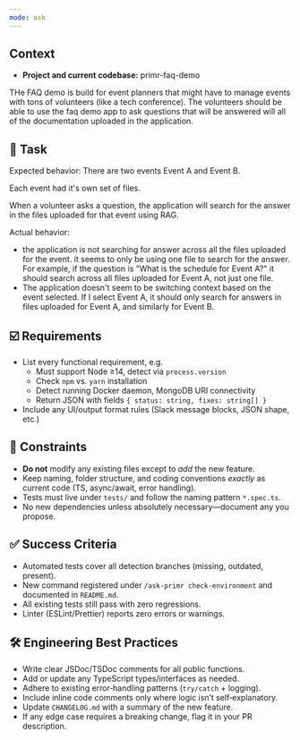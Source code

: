 ```yaml
---
mode: ask
---
```

## Context
- **Project and current codebase:** primr-faq-demo

THe FAQ demo is build for event planners that might have to manage events with tons of volunteers (like a tech conference). The volunteers should be able to use the faq demo app to ask questions that will be answered will all of the documentation uploaded in the application.

## 🎯 Task
Expected behavior:
There are two events Event A and Event B.

Each event had it's own set of files.

When a volunteer asks a question, the application will search for the answer in the files uploaded for that event using RAG.

Actual behavior:
- the application is not searching for answer across all the files uploaded for the event. it seems to only be using one file to search for the answer. For example, if the question is "What is the schedule for Event A?" it should search across all files uploaded for Event A, not just one file.
- The application doesn't seem to be switching context based on the event selected. If I select Event A, it should only search for answers in files uploaded for Event A, and similarly for Event B.

## ☑️ Requirements
- List every functional requirement, e.g.
  - Must support Node ≥14, detect via `process.version`
  - Check `npm` vs. `yarn` installation
  - Detect running Docker daemon, MongoDB URI connectivity
  - Return JSON with fields `{ status: string, fixes: string[] }`
- Include any UI/output format rules (Slack message blocks, JSON shape, etc.)

## 🚧 Constraints
- **Do not** modify any existing files except to _add_ the new feature.
- Keep naming, folder structure, and coding conventions _exactly_ as current code (TS, async/await, error handling).
- Tests must live under `tests/` and follow the naming pattern `*.spec.ts`.
- No new dependencies unless absolutely necessary—document any you propose.

## ✅ Success Criteria
- Automated tests cover all detection branches (missing, outdated, present).
- New command registered under `/ask-primr check-environment` and documented in `README.md`.
- All existing tests still pass with zero regressions.
- Linter (ESLint/Prettier) reports zero errors or warnings.

## 🛠️ Engineering Best Practices
- Write clear JSDoc/TSDoc comments for all public functions.
- Add or update any TypeScript types/interfaces as needed.
- Adhere to existing error‑handling patterns (`try/catch` + logging).
- Include inline code comments only where logic isn’t self‑explanatory.
- Update `CHANGELOG.md` with a summary of the new feature.
- If any edge case requires a breaking change, flag it in your PR description.
